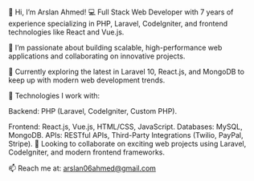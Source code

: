 👋 Hi, I’m Arslan Ahmed!
💻 Full Stack Web Developer with 7 years of experience specializing in PHP, Laravel, CodeIgniter, and frontend technologies like React and Vue.js.

👀 I’m passionate about building scalable, high-performance web applications and collaborating on innovative projects.

🌱 Currently exploring the latest in Laravel 10, React.js, and MongoDB to keep up with modern web development trends.

💼 Technologies I work with:

Backend: PHP (Laravel, CodeIgniter, Custom PHP).

Frontend: React.js, Vue.js, HTML/CSS, JavaScript.
Databases: MySQL, MongoDB.
APIs: RESTful APIs, Third-Party Integrations (Twilio, PayPal, Stripe).
💞️ Looking to collaborate on exciting web projects using Laravel, CodeIgniter, and modern frontend frameworks.

📫 Reach me at: arslan06ahmed@gmail.com

<!---
arslanahmed0096/arslanahmed0096 is a ✨ special ✨ repository because its `README.md` (this file) appears on your GitHub profile.
You can click the Preview link to take a look at your changes.
--->
